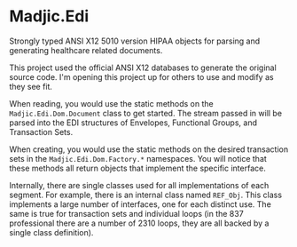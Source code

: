 # Madjic.Edi
Strongly typed ANSI X12 5010 version HIPAA objects for parsing and generating healthcare related documents.

This project used the official ANSI X12 databases to generate the original source code. I'm opening this project up for others to use and modify as they see fit.

When reading, you would use the static methods on the `Madjic.Edi.Dom.Document` class to get started. The stream passed in will be parsed into the EDI structures of Envelopes,
Functional Groups, and Transaction Sets.

When creating, you would use the static methods on the desired transaction sets in the `Madjic.Edi.Dom.Factory.*` namespaces. You will notice that these methods all return
objects that implement the specific interface.

Internally, there are single classes used for all implementations of each segment. For example, there is an internal class named `REF_Obj`. This class implements a large number
of interfaces, one for each distinct use. The same is true for transaction sets and individual loops (in the 837 professional there are a number of 2310 loops, they are all backed
by a single class definition).
